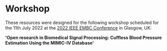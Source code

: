 # Workshop

These resources were designed for the following workshop scheduled for the 11th July 2022 at the [2022 IEEE EMBC Conference](https://embc.embs.org/2022/) in Glasgow, UK:

**'Open research in Biomedical Signal Processing: Cuffless Blood Pressure Estimation Using the MIMIC-IV Database'**